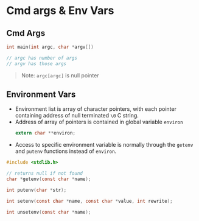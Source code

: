 # Cmd args & Env Vars

## Cmd Args

```c
int main(int argc, char *argv[])

// argc has number of args
// argv has those args
```

>Note: `argc[argc]` is null pointer

## Environment Vars

- Environment list is array of character pointers, with each pointer containing address of null terminated `\0` C string.
- Address of array of pointers is contained in global variable `environ`
  ```c
  extern char **environ;
  ```
- Access to specific environment variable is normally through the `getenv` and `putenv` functions instead of `environ`.

```c
#include <stdlib.h>

// returns null if not found
char *getenv(const char *name);

int putenv(char *str);

int setenv(const char *name, const char *value, int rewrite);

int unsetenv(const char *name);
```